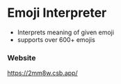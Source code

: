 # Emoji Interpreter

- Interprets meaning of given emoji
- supports over 600+ emojis

### Website
https://2mm8w.csb.app/


